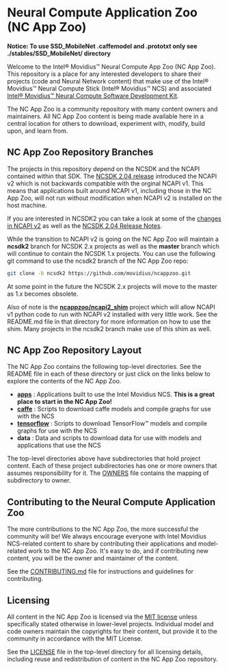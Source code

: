 # Neural Compute Application Zoo (NC App Zoo)
**Notice: To use SSD_MobileNet .caffemodel and .prototxt only see ./stables/SSD_MobileNet/ directory**  

Welcome to the Intel® Movidius™ Neural Compute App Zoo (NC App Zoo). This repository is a place for any interested developers to share their projects (code and Neural Network content) that make use of the Intel® Movidius™ Neural Compute Stick (Intel® Movidius™ NCS) and associated [Intel® Movidius™ Neural Compute Software Development Kit](http://www.github.com/movidius/ncsdk).
 
The NC App Zoo is a community repository with many content owners and maintainers. All NC App Zoo content is being made available here in a central location for others to download, experiment with, modify, build upon, and learn from.

## NC App Zoo Repository Branches
The projects in this repository depend on the NCSDK and the NCAPI contained within that SDK.  The [NCSDK 2.04 release](https://github.com/movidius/ncsdk/releases/tag/v2.04.00.06) introduced the NCAPI v2 which is not backwards compatible with the orginal NCAPI v1.  This means that applications built around NCAPI v1, including those in the NC App Zoo, will not run without modification when NCAPI v2 is installed on the host machine.

If you are interested in NCSDK2 you can take a look at some of the [changes in NCAPI v2](https://movidius.github.io/ncsdk/ncapi/readme.html) as well as the [NCSDK 2.04 Release Notes](https://movidius.github.io/ncsdk/release_notes.html).

While the transition to NCAPI v2 is going on the NC App Zoo will maintain a **ncsdk2** branch for NCSDK 2.x projects as well as the **master** branch which will continue to contain the NCSDK 1.x projects.
You can use the following git command to use the ncsdk2 branch of the NC App Zoo repo:
```bash
git clone -b ncsdk2 https://github.com/movidius/ncappzoo.git
```
At some point in the future the NCSDK 2.x projects will move to the master as 1.x becomes obsolete.

Also of note is the **[ncappzoo/ncapi2_shim](https://github.com/movidius/ncappzoo/tree/ncsdk2/ncapi2_shim)** project which will allow NCAPI v1 python code to run with NCAPI v2 installed with very little work.  See the README.md file in that directory for more information on how to use the shim.  Many projects in the ncsdk2 branch make use of this shim as well.

## NC App Zoo Repository Layout
The NC App Zoo contains the following top-level directories.  See the README file in each of these directory or just click on the links below to explore the contents of the NC App Zoo.
- **[apps](apps/README.md)** : Applications built to use the Intel Movidius NCS.  **This is a great place to start in the NC App Zoo!**
- **[caffe](caffe/README.md)** : Scripts to download caffe models and compile graphs for use with the NCS
- **[tensorflow](tensorflow/README.md)** : Scripts to download TensorFlow™ models and compile graphs for use with the NCS
- **data** : Data and scripts to download data for use with models and applications that use the NCS

The top-level directories above have subdirectories that hold project content. Each of these project subdirectories has one or more owners that assumes responsibility for it. The [OWNERS](OWNERS) file contains the mapping of subdirectory to owner. 

## Contributing to the Neural Compute Application Zoo
The more contributions to the NC App Zoo, the more successful the community will be! We always encourage everyone with Intel Movidius NCS-related content to share by contributing their applications and model-related work to the NC App Zoo. It's easy to do, and if contributing new content, you will be the owner and maintainer of the content.

See the [CONTRIBUTING.md](CONTRIBUTING.md) file for instructions and guidelines for contributing.

## Licensing
All content in the NC App Zoo is licensed via the [MIT license](https://opensource.org/licenses/MIT) unless specifically stated otherwise in lower-level projects. Individual model and code owners maintain the copyrights for their content, but provide it to the community in accordance with the MIT License.

See the [LICENSE](LICENSE) file in the top-level directory for all licensing details, including reuse and redistribution of content in the NC App Zoo repository.

